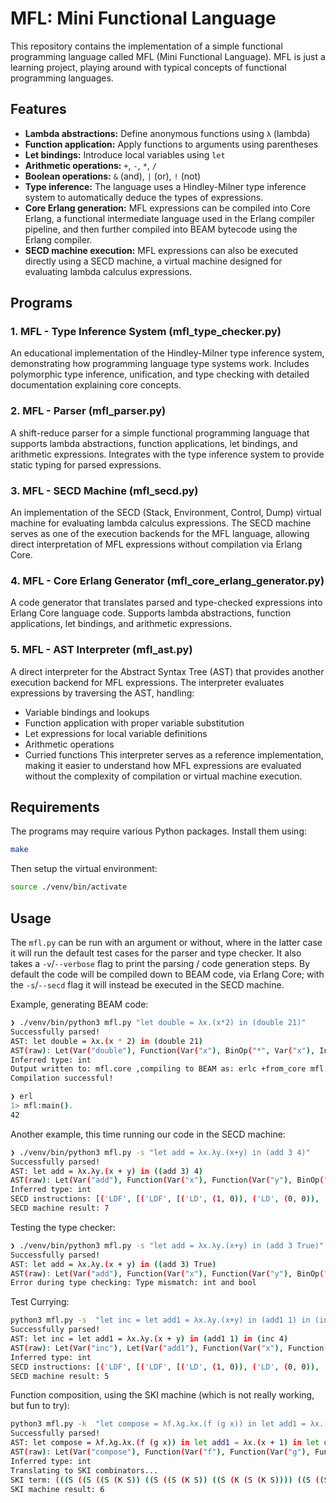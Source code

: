 # MFL: Mini Functional Language

This repository contains the implementation of a simple functional programming language called MFL (Mini Functional Language).
MFL is just a learning project, playing around with typical concepts of functional programming languages.

## Features

- **Lambda abstractions:** Define anonymous functions using `λ` (lambda)
- **Function application:** Apply functions to arguments using parentheses
- **Let bindings:** Introduce local variables using `let`
- **Arithmetic operations:** `+`, `-`, `*`, `/`
- **Boolean operations:** `&` (and), `|` (or), `!` (not)
- **Type inference:** The language uses a Hindley-Milner type inference system to automatically deduce the types of expressions.
- **Core Erlang generation:** MFL expressions can be compiled into Core Erlang, a functional intermediate language used in the Erlang compiler pipeline, and then further compiled into BEAM bytecode using the Erlang compiler.
- **SECD machine execution:** MFL expressions can also be executed directly using a SECD machine, a virtual machine designed for evaluating lambda calculus expressions.

## Programs

### 1. MFL - Type Inference System (mfl_type_checker.py)
An educational implementation of the Hindley-Milner type inference system, demonstrating how programming language type systems work. Includes polymorphic type inference, unification, and type checking with detailed documentation explaining core concepts.

### 2. MFL - Parser (mfl_parser.py)
A shift-reduce parser for a simple functional programming language that supports lambda abstractions, function applications, let bindings, and arithmetic expressions. Integrates with the type inference system to provide static typing for parsed expressions.

### 3. MFL - SECD Machine (mfl_secd.py)
An implementation of the SECD (Stack, Environment, Control, Dump) virtual machine for evaluating lambda calculus expressions.
The SECD machine serves as one of the execution backends for the MFL language, allowing direct interpretation of MFL expressions without compilation via Erlang Core.

### 4. MFL - Core Erlang Generator (mfl_core_erlang_generator.py)
A code generator that translates parsed and type-checked expressions into Erlang Core language code. Supports lambda abstractions, function applications, let bindings, and arithmetic expressions.

### 5. MFL - AST Interpreter (mfl_ast.py)
A direct interpreter for the Abstract Syntax Tree (AST) that provides another execution backend for MFL expressions. The interpreter evaluates expressions by traversing the AST, handling:
- Variable bindings and lookups
- Function application with proper variable substitution
- Let expressions for local variable definitions
- Arithmetic operations
- Curried functions
This interpreter serves as a reference implementation, making it easier to understand how MFL expressions are evaluated without the complexity of compilation or virtual machine execution.

## Requirements

The programs may require various Python packages. Install them using:

```bash
make
```

Then setup the virtual environment:

```bash
source ./venv/bin/activate
```

## Usage

The `mfl.py` can be run with an argument or without, where in the latter case it will run the default test cases for the parser and type checker.
It also takes a `-v`/`--verbose` flag to print the parsing / code generation steps. By default the code will be compiled down to BEAM code,
via Erlang Core; with the `-s`/`--secd` flag it will instead be executed in the SECD machine.

Example, generating BEAM code:

```bash
❯ ./venv/bin/python3 mfl.py "let double = λx.(x*2) in (double 21)"
Successfully parsed!
AST: let double = λx.(x * 2) in (double 21)
AST(raw): Let(Var("double"), Function(Var("x"), BinOp("*", Var("x"), Int(2))), Apply(Var("double"), Int(21)))
Inferred type: int
Output written to: mfl.core ,compiling to BEAM as: erlc +from_core mfl.core
Compilation successful!

❯ erl
1> mfl:main().
42
```

Another example, this time running our code in the SECD machine:

```bash
❯ ./venv/bin/python3 mfl.py -s "let add = λx.λy.(x+y) in (add 3 4)"
Successfully parsed!
AST: let add = λx.λy.(x + y) in ((add 3) 4)
AST(raw): Let(Var("add"), Function(Var("x"), Function(Var("y"), BinOp("+", Var("x"), Var("y")))), Apply(Apply(Var("add"), Int(3)), Int(4)))
Inferred type: int
SECD instructions: [('LDF', [('LDF', [('LD', (1, 0)), ('LD', (0, 0)), 'ADD', 'RET']), 'RET']), ('LET', 0), 'NIL', ('LDC', 4), 'CONS', 'NIL', ('LDC', 3), 'CONS', ('LD', (0, 0)), 'AP', 'AP']
SECD machine result: 7
```

Testing the type checker:

```bash
❯ ./venv/bin/python3 mfl.py -s "let add = λx.λy.(x+y) in (add 3 True)"
Successfully parsed!
AST: let add = λx.λy.(x + y) in ((add 3) True)
AST(raw): Let(Var("add"), Function(Var("x"), Function(Var("y"), BinOp("+", Var("x"), Var("y")))), Apply(Apply(Var("add"), Int(3)), Bool(True))) 
Error during type checking: Type mismatch: int and bool
 ```

Test Currying:

```bash
python3 mfl.py -s  "let inc = let add1 = λx.λy.(x+y) in (add1 1) in (inc 4)"
Successfully parsed!
AST: let inc = let add1 = λx.λy.(x + y) in (add1 1) in (inc 4)
AST(raw): Let(Var("inc"), Let(Var("add1"), Function(Var("x"), Function(Var("y"), BinOp("+", Var("x"), Var("y")))), Apply(Var("add1"), Int(1))), Apply(Var("inc"), Int(4)))
Inferred type: int
SECD instructions: [('LDF', [('LDF', [('LD', (1, 0)), ('LD', (0, 0)), 'ADD', 'RET']), 'RET']), ('LET', 0), 'NIL', ('LDC', 1), 'CONS', ('LD', (0, 0)), 'AP', ('LET', 0), 'NIL', ('LDC', 4), 'CONS', ('LD', (0, 0)), 'AP']
SECD machine result: 5
```

Function composition, using the SKI machine (which is not really working, but fun to try):
```bash
python3 mfl.py -k  "let compose = λf.λg.λx.(f (g x)) in let add1 = λx.(x+1) in let double = λx.(x+x) in ((compose double add1) 2)"
Successfully parsed!
AST: let compose = λf.λg.λx.(f (g x)) in let add1 = λx.(x + 1) in let double = λx.(x + x) in (((compose double) add1) 2)
AST(raw): Let(Var("compose"), Function(Var("f"), Function(Var("g"), Function(Var("x"), Apply(Var("f"), Apply(Var("g"), Var("x")))))), Let(Var("add1"), Function(Var("x"), BinOp("+", Var("x"), Int(1))), Let(Var("double"), Function(Var("x"), BinOp("+", Var("x"), Var("x"))), Apply(Apply(Apply(Var("compose"), Var("double")), Var("add1")), Int(2)))))
Inferred type: int
Translating to SKI combinators...
SKI term: (((S ((S ((S (K S)) ((S ((S (K S)) ((S (K (S (K S)))) ((S ((S (K S)) ((S (K K)) ((S (K S)) ((S ((S (K S)) ((S (K K)) I))) (K I)))))) (K ((S (K K)) I)))))) (K (K (K 2)))))) (K (K ((S ((S (K +)) I)) I))))) (K ((S ((S (K +)) I)) (K 1)))) ((S ((S (K S)) ((S (K K)) ((S (K S)) ((S (K K)) I))))) (K ((S ((S (K S)) ((S (K K)) I))) (K I)))))
SKI machine result: 6
 ```
